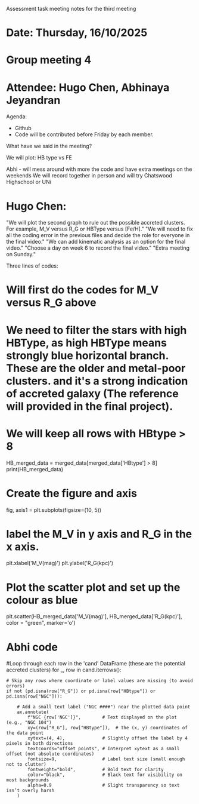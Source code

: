 Assessment task meeting notes for the third meeting
# Date: Thursday, 16/10/2025
# Group meeting 4
# Attendee: Hugo Chen, Abhinaya Jeyandran

Agenda:
- Github
- Code will be contributed before Friday by each member.

What have we said in the meeting?

We will plot: 
HB type vs FE 

Abhi - will mess around with more the code and have extra meetings on the weekends
We will record together in person and will try Chatswood Highschool or UNi

# Hugo Chen:
"We will plot the second graph to rule out the possible accreted clusters. For example, M_V versus R_G or HBType versus [Fe/H]."
"We will need to fix all the coding error in the previous files and decide the role for everyone in the final video."
"We can add kinematic analysis as an option for the final video."
"Choose a day on week 6 to record the final video."
"Extra meeting on Sunday."



Three lines of codes:
# Will first do the codes for M_V versus R_G above 
# We need to filter the stars with high HBType, as high HBType means strongly blue horizontal branch. These are the older and metal-poor clusters. and it's a strong indication of accreted galaxy (The reference will provided in the final project).
# We will keep all rows with HBtype > 8
HB_merged_data = merged_data[merged_data['HBtype'] > 8]
print(HB_merged_data)

# Create the figure and axis
fig, axis1 = plt.subplots(figsize=(10, 5))

# label the M_V in y axis and R_G in the x axis.
plt.xlabel('M_V(mag)')
plt.ylabel('R_G(kpc)')

# Plot the scatter plot and set up the colour as blue
plt.scatter(HB_merged_data['M_V(mag)'], HB_merged_data['R_G(kpc)'], color = "green", marker='o')

# Abhi code

#Loop through each row in the 'cand' DataFrame (these are the potential accreted clusters)
for _, row in cand.iterrows():
    
    # Skip any rows where coordinate or label values are missing (to avoid errors)
    if not (pd.isna(row["R_G"]) or pd.isna(row["HBtype"]) or pd.isna(row["NGC"])):
        
        # Add a small text label ("NGC ####") near the plotted data point
        ax.annotate(
            f"NGC {row['NGC']}",        # Text displayed on the plot (e.g., "NGC 104")
            xy=(row["R_G"], row["HBtype"]),  # The (x, y) coordinates of the data point
            xytext=(4, 4),              # Slightly offset the label by 4 pixels in both directions
            textcoords="offset points", # Interpret xytext as a small offset (not absolute coordinates)
            fontsize=9,                 # Label text size (small enough not to clutter)
            fontweight="bold",          # Bold text for clarity
            color="black",              # Black text for visibility on most backgrounds
            alpha=0.9                   # Slight transparency so text isn’t overly harsh
        )
